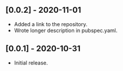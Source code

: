 ## [0.0.2] - 2020-11-01

* Added a link to the repository.
* Wrote longer description in pubspec.yaml.


## [0.0.1] - 2020-10-31

* Initial release.
